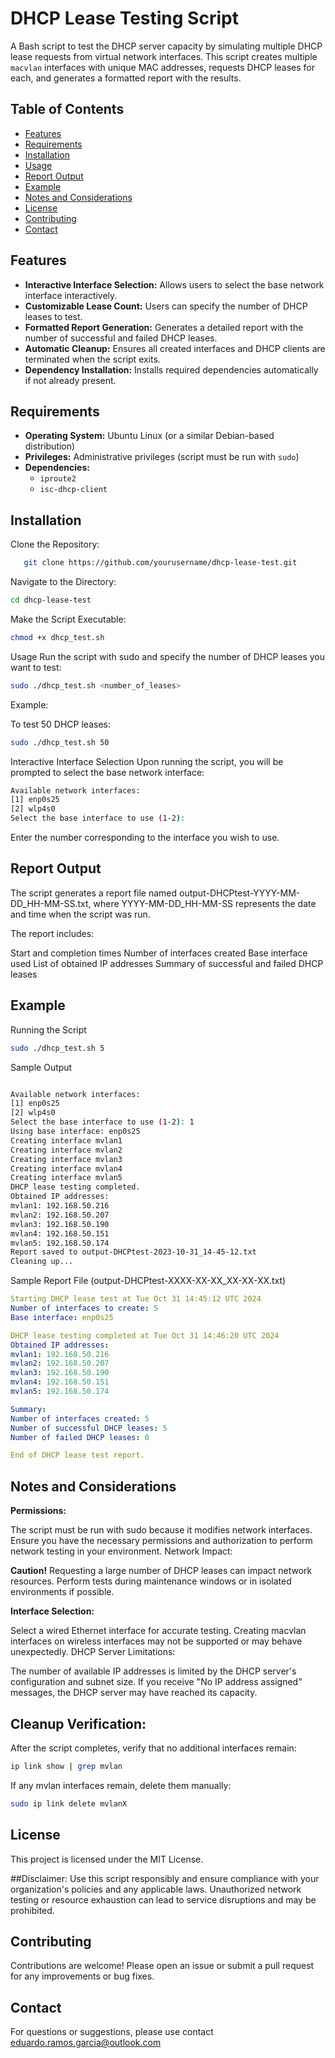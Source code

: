 # DHCP Lease Testing Script

A Bash script to test the DHCP server capacity by simulating multiple DHCP lease requests from virtual network interfaces. This script creates multiple `macvlan` interfaces with unique MAC addresses, requests DHCP leases for each, and generates a formatted report with the results.

## Table of Contents

- [Features](#features)
- [Requirements](#requirements)
- [Installation](#installation)
- [Usage](#usage)
- [Report Output](#report-output)
- [Example](#example)
- [Notes and Considerations](#notes-and-considerations)
- [License](#license)
- [Contributing](#contributing)
- [Contact](#contact)

## Features

- **Interactive Interface Selection:** Allows users to select the base network interface interactively.
- **Customizable Lease Count:** Users can specify the number of DHCP leases to test.
- **Formatted Report Generation:** Generates a detailed report with the number of successful and failed DHCP leases.
- **Automatic Cleanup:** Ensures all created interfaces and DHCP clients are terminated when the script exits.
- **Dependency Installation:** Installs required dependencies automatically if not already present.

## Requirements

- **Operating System:** Ubuntu Linux (or a similar Debian-based distribution)
- **Privileges:** Administrative privileges (script must be run with `sudo`)
- **Dependencies:**
  - `iproute2`
  - `isc-dhcp-client`

## Installation

Clone the Repository:

```bash
   git clone https://github.com/yourusername/dhcp-lease-test.git
```
Navigate to the Directory:

```bash
cd dhcp-lease-test
```
Make the Script Executable:

```bash
chmod +x dhcp_test.sh
```
Usage
Run the script with sudo and specify the number of DHCP leases you want to test:

```bash
sudo ./dhcp_test.sh <number_of_leases>
```
Example:

To test 50 DHCP leases:

```bash
sudo ./dhcp_test.sh 50
```
Interactive Interface Selection
Upon running the script, you will be prompted to select the base network interface:

```bash
Available network interfaces:
[1] enp0s25
[2] wlp4s0
Select the base interface to use (1-2):
```
Enter the number corresponding to the interface you wish to use.

## **Report Output**

The script generates a report file named output-DHCPtest-YYYY-MM-DD_HH-MM-SS.txt, where YYYY-MM-DD_HH-MM-SS represents the date and time when the script was run.

The report includes:

Start and completion times
Number of interfaces created
Base interface used
List of obtained IP addresses
Summary of successful and failed DHCP leases

## Example

Running the Script
```bash
sudo ./dhcp_test.sh 5
```
Sample Output

```bash

Available network interfaces:
[1] enp0s25
[2] wlp4s0
Select the base interface to use (1-2): 1
Using base interface: enp0s25
Creating interface mvlan1
Creating interface mvlan2
Creating interface mvlan3
Creating interface mvlan4
Creating interface mvlan5
DHCP lease testing completed.
Obtained IP addresses:
mvlan1: 192.168.50.216
mvlan2: 192.168.50.207
mvlan3: 192.168.50.190
mvlan4: 192.168.50.151
mvlan5: 192.168.50.174
Report saved to output-DHCPtest-2023-10-31_14-45-12.txt
Cleaning up...
```

Sample Report File (output-DHCPtest-XXXX-XX-XX_XX-XX-XX.txt)

```yaml
Starting DHCP lease test at Tue Oct 31 14:45:12 UTC 2024
Number of interfaces to create: 5
Base interface: enp0s25

DHCP lease testing completed at Tue Oct 31 14:46:20 UTC 2024
Obtained IP addresses:
mvlan1: 192.168.50.216
mvlan2: 192.168.50.207
mvlan3: 192.168.50.190
mvlan4: 192.168.50.151
mvlan5: 192.168.50.174

Summary:
Number of interfaces created: 5
Number of successful DHCP leases: 5
Number of failed DHCP leases: 0

End of DHCP lease test report.
```
## Notes and Considerations

**Permissions:**

The script must be run with sudo because it modifies network interfaces.
Ensure you have the necessary permissions and authorization to perform network testing in your environment.
Network Impact:

**Caution!**
Requesting a large number of DHCP leases can impact network resources.
Perform tests during maintenance windows or in isolated environments if possible.

**Interface Selection:**

Select a wired Ethernet interface for accurate testing.
Creating macvlan interfaces on wireless interfaces may not be supported or may behave unexpectedly.
DHCP Server Limitations:

The number of available IP addresses is limited by the DHCP server's configuration and subnet size.
If you receive "No IP address assigned" messages, the DHCP server may have reached its capacity.

## Cleanup Verification:

After the script completes, verify that no additional interfaces remain:
```bash
ip link show | grep mvlan
```
If any mvlan interfaces remain, delete them manually:
```bash
sudo ip link delete mvlanX
```
## License
This project is licensed under the MIT License.

##Disclaimer: Use this script responsibly and ensure compliance with your organization's policies and any applicable laws. Unauthorized network testing or resource exhaustion can lead to service disruptions and may be prohibited.

## Contributing

Contributions are welcome! Please open an issue or submit a pull request for any improvements or bug fixes.

## Contact

For questions or suggestions, please use contact eduardo.ramos.garcia@outlook.com

